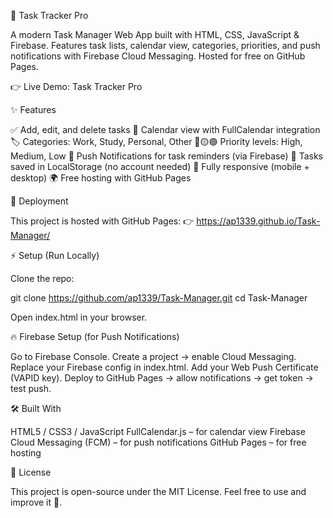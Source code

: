 📌 Task Tracker Pro

A modern Task Manager Web App built with HTML, CSS, JavaScript & Firebase.
Features task lists, calendar view, categories, priorities, and push notifications with Firebase Cloud Messaging.
Hosted for free on GitHub Pages.

👉 Live Demo: Task Tracker Pro

✨ Features

✅ Add, edit, and delete tasks
📅 Calendar view with FullCalendar integration
🏷️ Categories: Work, Study, Personal, Other
🔴🟡🟢 Priority levels: High, Medium, Low
🔔 Push Notifications for task reminders (via Firebase)
💾 Tasks saved in LocalStorage (no account needed)
📱 Fully responsive (mobile + desktop)
🌍 Free hosting with GitHub Pages



🚀 Deployment

This project is hosted with GitHub Pages:
👉 https://ap1339.github.io/Task-Manager/


⚡ Setup (Run Locally)

Clone the repo:

git clone https://github.com/ap1339/Task-Manager.git
cd Task-Manager


Open index.html in your browser.

🔥 Firebase Setup (for Push Notifications)

Go to Firebase Console.
Create a project → enable Cloud Messaging.
Replace your Firebase config in index.html.
Add your Web Push Certificate (VAPID key).
Deploy to GitHub Pages → allow notifications → get token → test push.

🛠️ Built With

HTML5 / CSS3 / JavaScript
FullCalendar.js – for calendar view
Firebase Cloud Messaging (FCM) – for push notifications
GitHub Pages – for free hosting

📜 License

This project is open-source under the MIT License.
Feel free to use and improve it 🚀.
